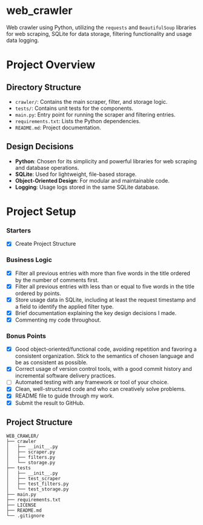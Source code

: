 # web_crawler
Web crawler using Python, utilizing the `requests` and `BeautifulSoup` libraries for web scraping, SQLite for data storage, filtering functionality and usage data logging.

# Project Overview

## Directory Structure

- `crawler/`: Contains the main scraper, filter, and storage logic.
- `tests/`: Contains unit tests for the components.
- `main.py`: Entry point for running the scraper and filtering entries.
- `requirements.txt`: Lists the Python dependencies.
- `README.md`: Project documentation.

## Design Decisions

- **Python**: Chosen for its simplicity and powerful libraries for web scraping and database operations.
- **SQLite**: Used for lightweight, file-based storage.
- **Object-Oriented Design**: For modular and maintainable code.
- **Logging**: Usage logs stored in the same SQLite database.

# Project Setup

### Starters
- [x] Create Project Structure

### Business Logic
- [x] Filter all previous entries with more than five words in the title ordered by the number of comments first.
- [x] Filter all previous entries with less than or equal to five words in the title ordered by points.
- [x] Store usage data in SQLite, including at least the request timestamp and a field to identify the applied filter type.
- [x] Brief documentation explaining the key design decisions I made.
- [x] Commenting my code throughout.

### Bonus Points

- [x] Good object-oriented/functional code, avoiding repetition and favoring a consistent organization. Stick to the semantics of chosen language and be as consistent as possible.
- [x] Correct usage of version control tools, with a good commit history and incremental software delivery practices.
- [ ] Automated testing with any framework or tool of your choice.
- [x] Clean, well-structured code and who can creatively solve problems.
- [x] README file to guide through my work.
- [x] Submit the result to GitHub.

## Project Structure

```plaintext
WEB_CRAWLER/
├── crawler
│   ├── __init__.py
│   ├── scraper.py
│   ├── filters.py
│   └── storage.py
├── tests
│   ├── __init__.py
│   ├── test_scraper
│   ├── test_filters.py
│   └── test_storage.py
├── main.py
├── requirements.txt
├── LICENSE
├── README.md
└── .gitignore

